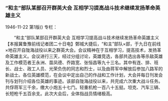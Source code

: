 ### “和主”部队某部召开群英大会  互相学习提高战斗技术继续发扬革命英雄主义

1946-11-22
第1版()
专栏：

　　“和主”部队某部召开群英大会
    互相学习提高战斗技术继续发扬革命英雄主义
    【本报冀鲁豫前线记者团二十日电】鄄城大捷后，“和主”部队×部，于九日在前线×地召开自陇海战役以来之群英大会。会议精神在于互相学习，提高技术，发扬革命英雄主义。会议进行三天，经过分组讨论，英雄竞选，各部共选出各等杀敌英雄及工作模范者王永洲、苗凤德、乔路宽、张恒昌等九十三名。其中有连、排、班长、战士、政工人员、光荣负伤的同志和烈士，以及由蒋军中解放后参加八路军的新战士。各位英雄模范，在会议中定出自己的作战和工作计划，大会并每日刊发会刊与划刊介绍各位英雄的事迹。该部自陇海战役以来，共完成六次重大战斗任务。共俘蒋军三千余，缴大小炮五十七门。轻重机枪一百八十五挺。坦克、汽车三辆、长短枪千五百余支。此次大会后，全体指战员情绪极高。
